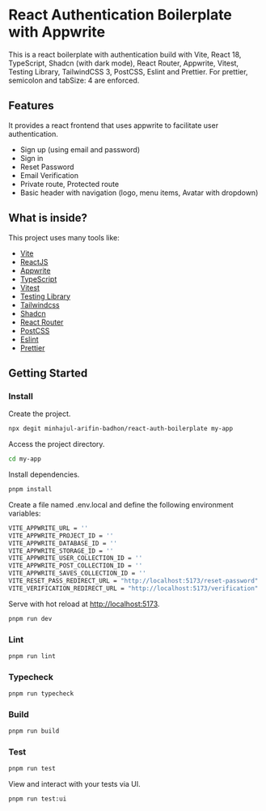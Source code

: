 # React Authentication Boilerplate with Appwrite

This is a react boilerplate with authentication build with Vite, React 18, TypeScript, Shadcn (with dark mode), React Router, Appwrite, Vitest, Testing Library, TailwindCSS 3, PostCSS, Eslint and Prettier.
For prettier, semicolon and tabSize: 4 are enforced.

## Features

It provides a react frontend that uses appwrite to facilitate user authentication.

-   Sign up (using email and password)
-   Sign in
-   Reset Password
-   Email Verification
-   Private route, Protected route
-   Basic header with navigation (logo, menu items, Avatar with dropdown)

## What is inside?

This project uses many tools like:

-   [Vite](https://vitejs.dev)
-   [ReactJS](https://reactjs.org)
-   [Appwrite](https://cloud.appwrite.io)
-   [TypeScript](https://www.typescriptlang.org)
-   [Vitest](https://vitest.dev)
-   [Testing Library](https://testing-library.com)
-   [Tailwindcss](https://tailwindcss.com)
-   [Shadcn](https://ui.shadcn.com)
-   [React Router](https://reactrouter.com/)
-   [PostCSS](https://postcss.org)
-   [Eslint](https://eslint.org)
-   [Prettier](https://prettier.io)

## Getting Started

### Install

Create the project.

```bash
npx degit minhajul-arifin-badhon/react-auth-boilerplate my-app
```

Access the project directory.

```bash
cd my-app
```

Install dependencies.

```bash
pnpm install
```

Create a file named .env.local and define the following environment variables:

```bash
VITE_APPWRITE_URL = ''
VITE_APPWRITE_PROJECT_ID = ''
VITE_APPWRITE_DATABASE_ID = ''
VITE_APPWRITE_STORAGE_ID = ''
VITE_APPWRITE_USER_COLLECTION_ID = ''
VITE_APPWRITE_POST_COLLECTION_ID = ''
VITE_APPWRITE_SAVES_COLLECTION_ID = ''
VITE_RESET_PASS_REDIRECT_URL = "http://localhost:5173/reset-password"
VITE_VERIFICATION_REDIRECT_URL = "http://localhost:5173/verification"
```

Serve with hot reload at <http://localhost:5173>.

```bash
pnpm run dev
```

### Lint

```bash
pnpm run lint
```

### Typecheck

```bash
pnpm run typecheck
```

### Build

```bash
pnpm run build
```

### Test

```bash
pnpm run test
```

View and interact with your tests via UI.

```bash
pnpm run test:ui
```
